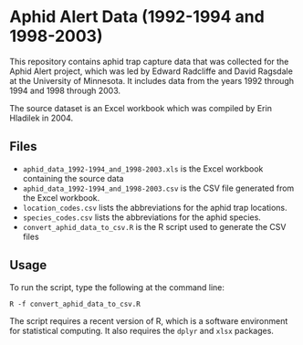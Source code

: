 # Aphid Alert Data (1992-1994 and 1998-2003)

This repository contains aphid trap capture data that was
collected for the Aphid Alert project, which was led by
Edward Radcliffe and David Ragsdale at the University of
Minnesota. It includes data from the years 1992 through 1994
and 1998 through 2003.

The source dataset is an Excel workbook which was compiled by
Erin Hladilek in 2004.

## Files

* `aphid_data_1992-1994_and_1998-2003.xls` is the Excel workbook
   containing the source data
* `aphid_data_1992-1994_and_1998-2003.csv` is the CSV file
   generated from the Excel workbook.
* `location_codes.csv` lists the abbreviations for the aphid
   trap locations.
* `species_codes.csv` lists the abbreviations for the aphid species.
* `convert_aphid_data_to_csv.R` is the R script used to generate
   the CSV files

## Usage

To run the script, type the following at the command line:

  ``R -f convert_aphid_data_to_csv.R``

The script requires a recent version of R, which is a software
environment for statistical computing. It also requires the
`dplyr` and `xlsx` packages.

